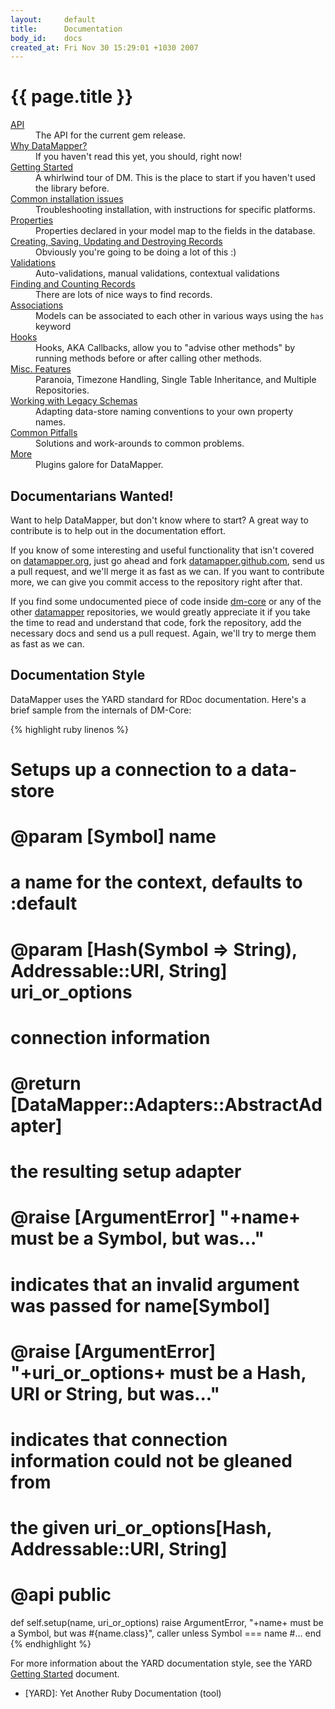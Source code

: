 ```yaml
---
layout:     default
title:      Documentation
body_id:    docs
created_at: Fri Nov 30 15:29:01 +1030 2007
---
```


{{ page.title }}
================

<dl>
  <dt><a href="http://rubydoc.info/gems/dm-core/1.1.0/frames">API</a></dt>
  <dd>The API for the current gem release.</dd>
  <dt><a href="/why.html">Why DataMapper?</a></dt>
  <dd>If you haven't read this yet, you should, right now!</dd>
  <dt><a href="/getting-started.html">Getting Started</a></dt>
  <dd>A whirlwind tour of DM. This is the place to start if you haven't used the library before.</dd>
  <dt><a href="/datamapper-docs/docs/install.html">Common installation issues</a></dt>
  <dd>Troubleshooting installation, with instructions for specific platforms.</dd>
  <dt><a href="/datamapper-docs/docs/properties.html">Properties</a></dt>
  <dd>Properties declared in your model map to the fields in the database.</dd>
  <dt><a href="/datamapper-docs/docs/create_and_destroy.html">Creating, Saving, Updating and Destroying Records</a></dt>
  <dd>Obviously you're going to be doing a lot of this :)</dd>
  <dt><a href="/datamapper-docs/docs/validations.html">Validations</a></dt>
  <dd>Auto-validations, manual validations, contextual validations</dd>
  <dt><a href="/datamapper-docs/docs/find.html">Finding and Counting Records</a></dt>
  <dd>There are lots of nice ways to find records.</dd>
  <dt><a href="/datamapper-docs/docs/associations.html">Associations</a></dt>
  <dd>Models can be associated to each other in various ways using the <code>has</code> keyword</dd>
  <dt><a href="/datamapper-docs/docs/callbacks.html">Hooks</a></dt>
  <dd>Hooks, AKA Callbacks, allow you to "advise other methods" by running methods before or after calling other methods.</dd>
  <dt><a href="/datamapper-docs/docs/misc.html">Misc. Features</a></dt>
  <dd>Paranoia, Timezone Handling, Single Table Inheritance, and Multiple Repositories.</dd>
  <dt><a href="/datamapper-docs/docs/legacy.html">Working with Legacy Schemas</a></dt>
  <dd>Adapting data-store naming conventions to your own property names.</dd>
  <dt><a href="/datamapper-docs/docs/pitfalls.html">Common Pitfalls</a></dt>
  <dd>Solutions and work-arounds to common problems.</dd>
  <dt><a href="/datamapper-docs/docs/dm_more/">More</a></dt>
  <dd>Plugins galore for DataMapper.</dd>
</dl>

Documentarians Wanted!
----------------------

Want to help DataMapper, but don't know where to start? A great way to contribute is to help out in the documentation effort.

If you know of some interesting and useful functionality that isn't covered on [datamapper.org](http://datamapper.org), just go ahead and fork [datamapper.github.com](http://github.com/datamapper/datamapper.github.com), send us a pull request, and we'll merge it as fast as we can. If you want to contribute more, we can give you commit access to the repository right after that.

If you find some undocumented piece of code inside [dm-core](http://github.com/datamapper/dm-core) or any of the other [datamapper](http://github.com/datamapper) repositories, we would greatly appreciate it if you take the time to read and understand that code, fork the repository, add the necessary docs and send us a pull request. Again, we'll try to merge them as fast as we can.

Documentation Style
-------------------

DataMapper uses the YARD standard for RDoc documentation. Here's a brief sample
from the internals of DM-Core:

{% highlight ruby linenos %}
# Setups up a connection to a data-store
#
# @param [Symbol] name
#   a name for the context, defaults to :default
# @param [Hash(Symbol => String), Addressable::URI, String] uri_or_options
#   connection information
#
# @return [DataMapper::Adapters::AbstractAdapter]
#   the resulting setup adapter
#
# @raise [ArgumentError] "+name+ must be a Symbol, but was..."
#   indicates that an invalid argument was passed for name[Symbol]
# @raise [ArgumentError] "+uri_or_options+ must be a Hash, URI or String, but was..."
#   indicates that connection information could not be gleaned from
#   the given uri_or_options[Hash, Addressable::URI, String]
#
# @api public
def self.setup(name, uri_or_options)
  raise ArgumentError, "+name+ must be a Symbol, but was #{name.class}", caller unless Symbol === name
  #...
end
{% endhighlight %}

For more information about the YARD documentation style, see the YARD
[Getting Started](http://rubydoc.info/datamapper-docs/docs/yard/file/datamapper-docs/docs/GettingStarted.md) document.

* [YARD]: Yet Another Ruby Documentation (tool)
